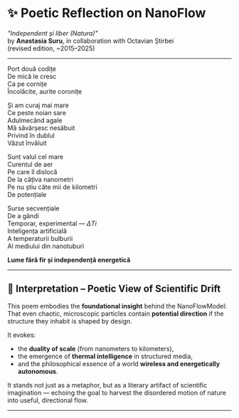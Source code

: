# ✨ Poetic Reflection on NanoFlow

_"Independent și liber (Natura)"_  
by **Anastasia Suru**, in collaboration with Octavian Știrbei  
(revised edition, ~2015–2025)

---

Port două codițe  
De mică le cresc  
Ca pe cornițe  
Încolăcite, aurite coronițe

Și am curaj mai mare  
Ce peste noian sare  
Adulmecând agale  
Mă săvârșesc nesăbuit  
Privind în dublul  
Văzut învăluit

Sunt valul cel mare  
Curentul de aer  
Pe care îl dislocă  
De la câțiva nanometri  
Pe nu știu câte mii de kilometri  
De potențiale

Surse secvențiale  
De a gândi  
Temporar, experimental — _ΔTi_  
Inteligența artificială  
A temperaturii bulburii  
Al mediului din nanotuburi

**Lume fără fir și independență energetică**

---

## 🧠 Interpretation – Poetic View of Scientific Drift

This poem embodies the **foundational insight** behind the NanoFlowModel:  
That even chaotic, microscopic particles contain **potential direction** if the structure they inhabit is shaped by design.

It evokes:

- the **duality of scale** (from nanometers to kilometers),
- the emergence of **thermal intelligence** in structured media,
- and the philosophical essence of a world **wireless and energetically autonomous**.

It stands not just as a metaphor, but as a literary artifact of scientific imagination — echoing the goal to harvest the disordered motion of nature into useful, directional flow.

---
